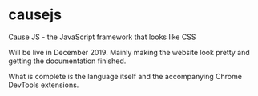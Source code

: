 # causejs
Cause JS - the JavaScript framework that looks like CSS

Will be live in December 2019. Mainly making the website look pretty and getting the documentation finished.

What is complete is the language itself and the accompanying Chrome DevTools extensions.
